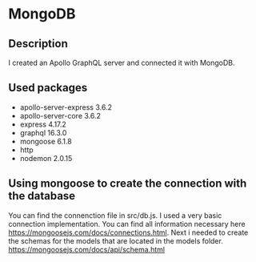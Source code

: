 # MongoDB

## Description

I created an Apollo GraphQL server and connected it with MongoDB.

## Used packages

- apollo-server-express 3.6.2
- apollo-server-core 3.6.2
- express 4.17.2
- graphql 16.3.0
- mongoose 6.1.8
- http
- nodemon 2.0.15

## Using mongoose to create the connection with the database

You can find the connenction file in src/db.js. I used a very basic connection implementation.
You can find all information necessary here https://mongoosejs.com/docs/connections.html.
Next i needed to create the schemas for the models that are located in the models folder. https://mongoosejs.com/docs/api/schema.html
